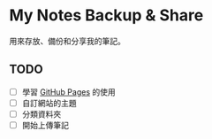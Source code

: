 # My Notes Backup & Share

用來存放、備份和分享我的筆記。

## TODO
- [ ] 學習 [GitHub Pages](https://pages.github.com) 的使用
- [ ] 自訂網站的主題
- [ ] 分類資料夾
- [ ] 開始上傳筆記